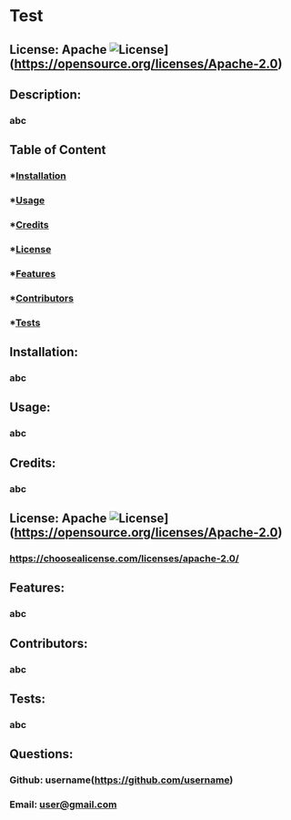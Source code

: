
  # Test

  ## License: Apache ![License](https://img.shields.io/badge/License-Apache%202.0-blue.svg)](https://opensource.org/licenses/Apache-2.0)

  ## Description:
  ### abc

  ## Table of Content
  ### *[Installation](#installation)
  ### *[Usage](#usage)
  ### *[Credits](#credits)
  ### *[License](#license)
  ### *[Features](#features)
  ### *[Contributors](#contributors)
  ### *[Tests](#tests)

  ## Installation:
  ### abc

  ## Usage:
  ### abc

  ## Credits:
  ### abc

  ## License: Apache ![License](https://img.shields.io/badge/License-Apache%202.0-blue.svg)](https://opensource.org/licenses/Apache-2.0)
  ### https://choosealicense.com/licenses/apache-2.0/

  ## Features:
  ### abc

  ## Contributors:
  ### abc

  ## Tests:
  ### abc

  ## Questions:
  ### Github: username(https://github.com/username)
  ### Email: user@gmail.com
